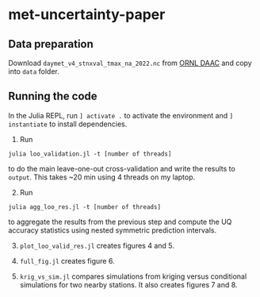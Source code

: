 # met-uncertainty-paper

## Data preparation

Download `daymet_v4_stnxval_tmax_na_2022.nc` from [ORNL DAAC](https://daac.ornl.gov/cgi-bin/dsviewer.pl?ds_id=2132) and copy into `data` folder.

## Running the code 

In the Julia REPL, run `] activate .` to activate the environment and `] instantiate` to install dependencies.

1. Run

```
julia loo_validation.jl -t [number of threads]
```

to do the main leave-one-out cross-validation and write the results to
`output`. This takes ~20 min using 4 threads on my laptop.

2. Run 

```
julia agg_loo_res.jl -t [number of threads]
```

to aggregate the results from the previous step and compute the UQ accuracy
statistics using nested symmetric prediction intervals.

3. `plot_loo_valid_res.jl` creates figures 4 and 5.

4. `full_fig.jl` creates figure 6.

5. `krig_vs_sim.jl` compares simulations from kriging versus conditional
simulations for two nearby stations. It also creates figures 7 and 8.
